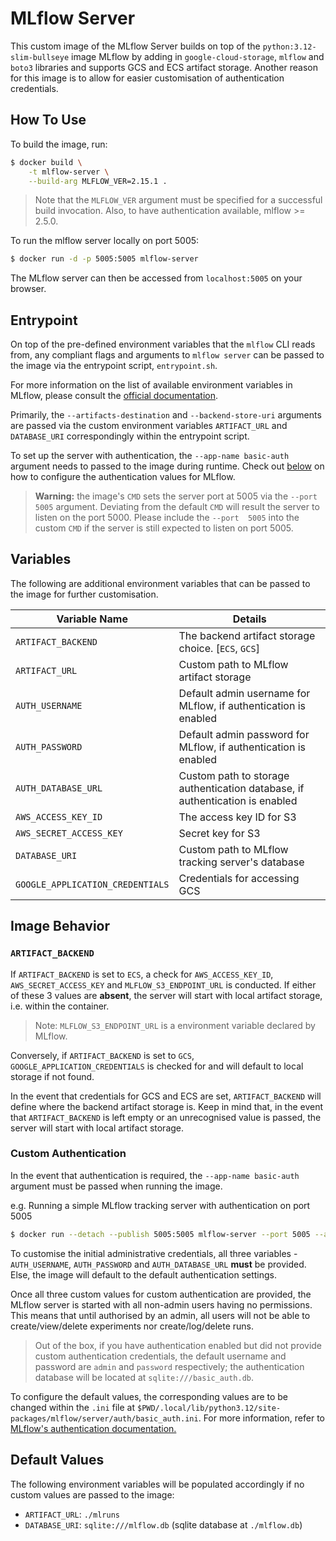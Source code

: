 # MLflow Server

This custom image of the MLflow Server builds on top of the 
`python:3.12-slim-bullseye` image MLflow by adding in 
`google-cloud-storage`, `mlflow` and `boto3` libraries and supports GCS 
and ECS artifact storage. Another reason for this image is to allow for 
easier customisation of authentication credentials. 

## How To Use

To build the image, run:

```bash
$ docker build \
    -t mlflow-server \
    --build-arg MLFLOW_VER=2.15.1 .
```

> Note that the `MLFLOW_VER` argument must be specified for a 
> successful build invocation. Also, to have authentication available, 
> mlflow >= 2.5.0.

To run the mlflow server locally on port 5005:

```bash
$ docker run -d -p 5005:5005 mlflow-server
```

The MLflow server can then be accessed from `localhost:5005` on your 
browser.

## Entrypoint

On top of the pre-defined environment variables that the `mlflow` CLI 
reads from, any compliant flags and arguments to `mlflow server` can 
be passed to the image via the entrypoint script, `entrypoint.sh`.

For more information on the list of available environment variables in 
MLflow, please consult the [official documentation][mlflow-env-var].

Primarily, the `--artifacts-destination` and `--backend-store-uri` 
arguments are passed via the custom environment variables 
`ARTIFACT_URL` and `DATABASE_URI` correspondingly within the entrypoint 
script.

To set up the server with authentication, the `--app-name basic-auth` 
argument needs to passed to the image during runtime. Check out 
[below](#custom-authentication) on how to configure the authentication 
values for MLflow.

> **Warning:** the image's `CMD` sets the server port at 5005 via the 
> `--port 5005` argument. Deviating from the default `CMD` will result 
> the server to listen on the port 5000. Please include the `--port 
> 5005` into the custom `CMD` if the server is still expected to listen 
> on port 5005.

[mlflow-env-var]: https://mlflow.org/docs/latest/python_api/mlflow.environment_variables.html

## Variables

The following are additional environment variables that can be passed 
to the image for further customisation. 

| Variable Name                    | Details                                                                      |
| -------------------------------- | ---------------------------------------------------------------------------- | 
| `ARTIFACT_BACKEND`               | The backend artifact storage choice. [`ECS`, `GCS`]                          |
| `ARTIFACT_URL`                   | Custom path to MLflow artifact storage                                       | 
| `AUTH_USERNAME`                  | Default admin username for MLflow, if authentication is enabled              |
| `AUTH_PASSWORD`                  | Default admin password for MLflow, if authentication is enabled              |
| `AUTH_DATABASE_URL`              | Custom path to storage authentication database, if authentication is enabled |
| `AWS_ACCESS_KEY_ID`              | The access key ID for S3                                                     |
| `AWS_SECRET_ACCESS_KEY`          | Secret key for S3                                                            |
| `DATABASE_URI`                   | Custom path to MLflow tracking server's database                             |
| `GOOGLE_APPLICATION_CREDENTIALS` | Credentials for accessing GCS                                                |

## Image Behavior

### `ARTIFACT_BACKEND`

If `ARTIFACT_BACKEND` is set to `ECS`, a check for `AWS_ACCESS_KEY_ID`,
`AWS_SECRET_ACCESS_KEY` and `MLFLOW_S3_ENDPOINT_URL` is conducted. If
either of these 3 values are **absent**, the server will start with
local artifact storage, i.e. within the container.

> Note: `MLFLOW_S3_ENDPOINT_URL` is a environment variable declared by
MLflow.

Conversely, if `ARTIFACT_BACKEND` is set to `GCS`, 
`GOOGLE_APPLICATION_CREDENTIALS` is checked for and will default to 
local storage if not found.

In the event that credentials for GCS and ECS are set, 
`ARTIFACT_BACKEND` will define where the backend artifact storage is. 
Keep in mind that, in the event that `ARTIFACT_BACKEND` is left empty 
or an unrecognised value is passed, the server will start with local 
artifact storage.

### Custom Authentication

In the event that authentication is required, the 
`--app-name basic-auth` argument must be passed when running the image.

e.g. Running a simple MLflow tracking server with authentication on 
port 5005
```bash
$ docker run --detach --publish 5005:5005 mlflow-server --port 5005 --app-name basic-auth
```

To customise the initial administrative credentials, all three 
variables - `AUTH_USERNAME`, `AUTH_PASSWORD` and `AUTH_DATABASE_URL` 
**must** be provided. Else, the image will default to the default 
authentication settings.

Once all three custom values for custom authentication are provided, 
the MLflow server is started with all non-admin users having no 
permissions. This means that until authorised by an admin, all users 
will not be able to create/view/delete experiments nor 
create/log/delete runs.

> Out of the box, if you have authentication enabled but did not 
> provide custom authentication credentials, the default username and 
> password are `admin` and `password` respectively; the authentication
> database will be located at `sqlite:///basic_auth.db`. 

To configure the default values, the corresponding values are to be 
changed within the `.ini` file at
`$PWD/.local/lib/python3.12/site-packages/mlflow/server/auth/basic_auth.ini`.
For more information, refer to 
[MLflow's authentication documentation.](https://mlflow.org/docs/latest/auth/index.html)

## Default Values

The following environment variables will be populated accordingly if no
custom values are passed to the image:

* `ARTIFACT_URL`: `./mlruns`
* `DATABASE_URI`: `sqlite:///mlflow.db` (sqlite database at `./mlflow.db`)
